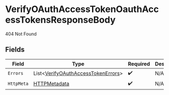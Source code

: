 # VerifyOAuthAccessTokenOauthAccessTokensResponseBody

404 Not Found


## Fields

| Field                                                                                     | Type                                                                                      | Required                                                                                  | Description                                                                               |
| ----------------------------------------------------------------------------------------- | ----------------------------------------------------------------------------------------- | ----------------------------------------------------------------------------------------- | ----------------------------------------------------------------------------------------- |
| `Errors`                                                                                  | List<[VerifyOAuthAccessTokenErrors](../../Models/Errors/VerifyOAuthAccessTokenErrors.md)> | :heavy_check_mark:                                                                        | N/A                                                                                       |
| `HttpMeta`                                                                                | [HTTPMetadata](../../Models/Components/HTTPMetadata.md)                                   | :heavy_check_mark:                                                                        | N/A                                                                                       |